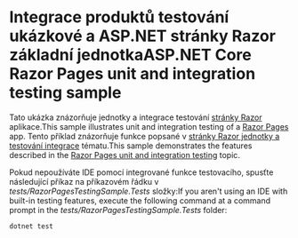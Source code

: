 # <a name="aspnet-core-razor-pages-unit-and-integration-testing-sample"></a><span data-ttu-id="5d0f9-101">Integrace produktů testování ukázkové a ASP.NET stránky Razor základní jednotka</span><span class="sxs-lookup"><span data-stu-id="5d0f9-101">ASP.NET Core Razor Pages unit and integration testing sample</span></span>

<span data-ttu-id="5d0f9-102">Tato ukázka znázorňuje jednotky a integrace testování [stránky Razor](https://docs.microsoft.com/aspnet/core/mvc/razor-pages) aplikace.</span><span class="sxs-lookup"><span data-stu-id="5d0f9-102">This sample illustrates unit and integration testing of a [Razor Pages](https://docs.microsoft.com/aspnet/core/mvc/razor-pages) app.</span></span> <span data-ttu-id="5d0f9-103">Tento příklad znázorňuje funkce popsané v [stránky Razor jednotky a testování integrace](https://docs.microsoft.com/en-us/aspnet/core/testing/razor-pages-testing) tématu.</span><span class="sxs-lookup"><span data-stu-id="5d0f9-103">This sample demonstrates the features described in the [Razor Pages unit and integration testing](https://docs.microsoft.com/en-us/aspnet/core/testing/razor-pages-testing) topic.</span></span>

<span data-ttu-id="5d0f9-104">Pokud nepoužíváte IDE pomocí integrované funkce testovacího, spusťte následující příkaz na příkazovém řádku v *tests/RazorPagesTestingSample.Tests* složky:</span><span class="sxs-lookup"><span data-stu-id="5d0f9-104">If you aren't using an IDE with built-in testing features, execute the following command at a command prompt in the *tests/RazorPagesTestingSample.Tests* folder:</span></span>

```console
dotnet test
```
